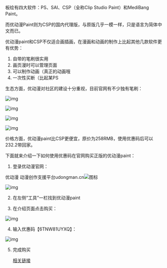 板绘有四大软件：PS、SAI、CSP（全称Clip Studio Paint）和MediBang Paint。

而优动漫Paint则为CSP的国内代理版，与原版几乎一模一样，只是语言为简体中文而已。

优动漫paint和CSP不仅适合画插画，在漫画和动画的制作上比起其他几款软件更有优势：

1. 自带的笔刷很实用
2. 画页漫时可以管理页面
3. 可以制作动画（真正的动画哦
4. 一次性买断（比起某PS

生态方面，优动漫对社区的建设十分重视，目前官网有不少独有笔刷：

![img](https://pic4.zhimg.com/v2-b8aa6a567dc77b2291da558c35ad08c7_b.png)

![img](https://pic3.zhimg.com/v2-0129eaab10cedf948ee9bc1c0928287e_b.png)

![img](https://pic2.zhimg.com/v2-6d526f9a7e170b7b1d0a6de0b92db109_b.png)

![img](https://pic3.zhimg.com/v2-98013f63c472a1914da95db9a255b366_b.png)

价格方面，优动漫paint比CSP更便宜，原价为258RMB，使用优惠码后可以232.2带回家。

下面就来介绍一下如何使用优惠码在官网购买正版的优动漫paint：

1. 登录优动漫官网：

优动漫 动漫创作支援平台udongman.cn![图标](https://pic2.zhimg.com/v2-3a8e7801ffb221922ccddcf271b96ee1_180x120.jpg)

![img](https://pic3.zhimg.com/v2-1597790d43399602a5f8e3ed0896d1b2_b.jpeg)

2. 在左侧“工具”一栏找到优动漫paint

3. 在介绍页面点击购买：

![img](https://pic4.zhimg.com/v2-38ee827175d6f86825d95844f80cce73_b.png)

4. 输入优惠码【6TNW81UYXQ】：

![img](https://pic4.zhimg.com/v2-07d8b8750f98f937cb524e52eb219e0f_b.jpeg)

5. 完成购买

   [相关链接](https://item.taobao.com/item.htm?spm=a1z10.1-c-s.w4004-23304496774.4.2ef64e1c8VRMyH&id=640617947157)
